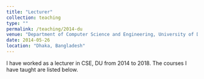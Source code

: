```yaml
---
title: "Lecturer"
collection: teaching
type: ""
permalink: /teaching/2014-du
venue: "Department of Computer Science and Engineering, University of Dhaka"
date: 2014-05-26
location: "Dhaka, Bangladesh"
---
```


I have worked as a lecturer in CSE, DU from 2014 to 2018. The courses I have taught are listed below. 
